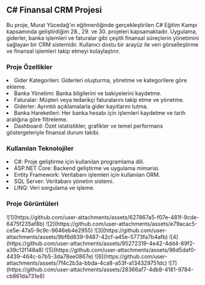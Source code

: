<h2>C# Finansal CRM Projesi</h2>
Bu proje, Murat Yücedağ'ın eğitmenliğinde gerçekleştirilen C# Eğitim Kampı kapsamında geliştirdiğim 28., 29. ve 30. projeleri kapsamaktadır. Uygulama, giderler, banka işlemleri ve faturalar gibi çeşitli finansal süreçlerin yönetimini sağlayan bir CRM sistemidir. Kullanıcı dostu bir arayüz ile veri görselleştirme ve finansal işlemleri takip etmeyi kolaylaştırır.
<h3>Proje Özellikler</h3>

<li>Gider Kategorileri: Giderleri oluşturma, yönetme ve kategorilere göre ekleme.</li>
<li>Banka Yönetimi: Banka bilgilerini ve bakiyelerini kaydetme.</li>
<li>Faturalar: Müşteri veya tedarikçi faturalarını takip etme ve yönetme.</li>
<li>Giderler: Ayrıntılı açıklamalarla gider kayıtlarını tutma.</li>
<li>Banka Hareketleri: Her banka hesabı için işlemleri kaydetme ve tarih aralığına göre filtreleme.</li>
<li>Dashboard: Özet istatistikler, grafikler ve temel performans göstergeleriyle finansal durum takibi.</li>


<h3>Kullanılan Teknolojiler</h3>
<li>C#: Proje geliştirme için kullanılan programlama dili.</li>
<li>ASP.NET Core: Backend geliştirme ve uygulama mimarisi.</li>
<li>Entity Framework: Veritabanı işlemleri için kullanılan ORM.</li>
<li>SQL Server: Veritabanı yönetim sistemi.</li>
<li>LINQ: Veri sorgulama ve işleme.</li>

<h3>Proje Görüntüleri</h3>
![1](https://github.com/user-attachments/assets/627867a5-f07e-481f-9cde-6475f235af8b)
![2](https://github.com/user-attachments/assets/e79acac5-ce5e-47a5-9c9c-9646eb4e2955)
![3](https://github.com/user-attachments/assets/9bf6d839-9487-42cf-a45e-5773fa7b4afb)
![4](https://github.com/user-attachments/assets/95272319-4e42-4dd4-89f2-a39c12f148a8)
![5](https://github.com/user-attachments/assets/96d5daf0-4439-464c-b7b5-3da78ee0867e)
![6](https://github.com/user-attachments/assets/7f4c2b3a-bbda-4ca8-a53f-a134329751dc)
![7](https://github.com/user-attachments/assets/28366af7-4db8-4181-9784-cb861da731e8)






